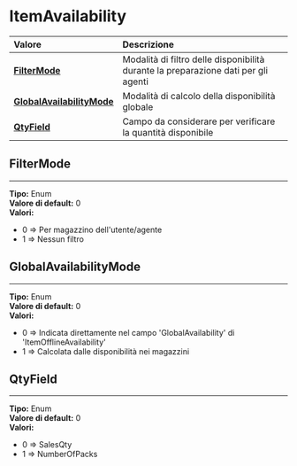# ItemAvailability

| Valore| Descrizione |
| :--- | :--- |
| [**FilterMode**](itemavailability.md#filtermode) | Modalità di filtro delle disponibilità durante la preparazione dati per gli agenti |
| [**GlobalAvailabilityMode**](itemavailability.md#globalavailabilitymode) | Modalità di calcolo della disponibilità globale |
| [**QtyField**](itemavailability.md#qtyfield) | Campo da considerare per verificare la quantità disponibile |

## FilterMode 
-----
**Tipo:** Enum	 
**Valore di default:** 0	 
**Valori:**

* 0 => Per magazzino dell'utente/agente
* 1 => Nessun filtro

## GlobalAvailabilityMode 
-----
**Tipo:** Enum	 
**Valore di default:** 0	 
**Valori:**

* 0 => Indicata direttamente nel campo 'GlobalAvailability' di 'ItemOfflineAvailability'
* 1 => Calcolata dalle disponibilità nei magazzini

## QtyField 
-----
**Tipo:** Enum	 
**Valore di default:** 0	 
**Valori:**

* 0 => SalesQty
* 1 => NumberOfPacks




